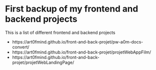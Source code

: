 # First backup of my frontend and backend projects

<p>This is a list of different frontend and backend projects</p>
<ul>
  <li>https://art0fmind.github.io/front-and-back-projet/pw-a0m-docs-convert/</li>
  <li>https://art0fmind.github.io/front-and-back-projet/projetWebAppFilm/</li>
  <li>https://art0fmind.github.io/front-and-back-projet/projetWebLandingPage/</li>
</ul>

